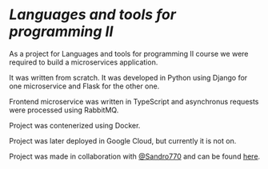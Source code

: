 # ***Languages and tools for programming II***

As a project for Languages and tools for programming II course we were required to build a microservices application.

It was written from scratch. It was developed in Python using Django for one microservice and Flask for the other one.

Frontend microservice was written in TypeScript and asynchronus requests were processed using RabbitMQ.

Project was contenerized using Docker.

Project was later deployed in Google Cloud, but currently it is not on.

Project was made in collaboration with [@Sandro770](https://github.com/Sandro770) and can be found [here](https://github.com/Sandro770/JNP).
